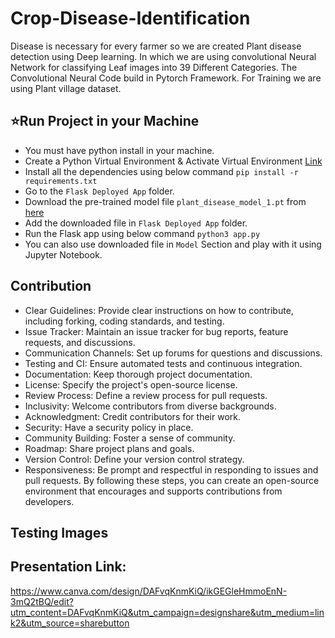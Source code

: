 # Crop-Disease-Identification
Disease is necessary for every farmer so we are created Plant disease detection using Deep learning. In which we are using convolutional Neural Network for classifying Leaf images into 39 Different Categories. The Convolutional Neural Code build in Pytorch Framework. For Training we are using Plant village dataset.

## ⭐Run Project in your Machine
* You must have python install in your machine.
* Create a Python Virtual Environment & Activate Virtual Environment [Link](https://docs.python.org/3/tutorial/venv.html)
* Install all the dependencies using below command
    `pip install -r requirements.txt`
* Go to the `Flask Deployed App` folder.
* Download the pre-trained model file `plant_disease_model_1.pt` from [here](https://drive.google.com/drive/folders/1ewJWAiduGuld_9oGSrTuLumg9y62qS6A?usp=share_link)
* Add the downloaded file in `Flask Deployed App` folder.
* Run the Flask app using below command `python3 app.py`
* You can also use downloaded file in `Model` Section and play with it using Jupyter Notebook.

## Contribution
* Clear Guidelines: Provide clear instructions on how to contribute, including forking, coding standards, and testing.
* Issue Tracker: Maintain an issue tracker for bug reports, feature requests, and discussions.
* Communication Channels: Set up forums for questions and discussions.
* Testing and CI: Ensure automated tests and continuous integration.
* Documentation: Keep thorough project documentation.
* License: Specify the project's open-source license.
* Review Process: Define a review process for pull requests.
* Inclusivity: Welcome contributors from diverse backgrounds.
* Acknowledgment: Credit contributors for their work.
* Security: Have a security policy in place.
* Community Building: Foster a sense of community.
* Roadmap: Share project plans and goals.
* Version Control: Define your version control strategy.
* Responsiveness: Be prompt and respectful in responding to issues and pull requests.
By following these steps, you can create an open-source environment that encourages and supports contributions from developers.


## Testing Images

## Presentation Link:
https://www.canva.com/design/DAFvqKnmKiQ/ikGEGleHmmoEnN-3mQ2tBQ/edit?utm_content=DAFvqKnmKiQ&utm_campaign=designshare&utm_medium=link2&utm_source=sharebutton
